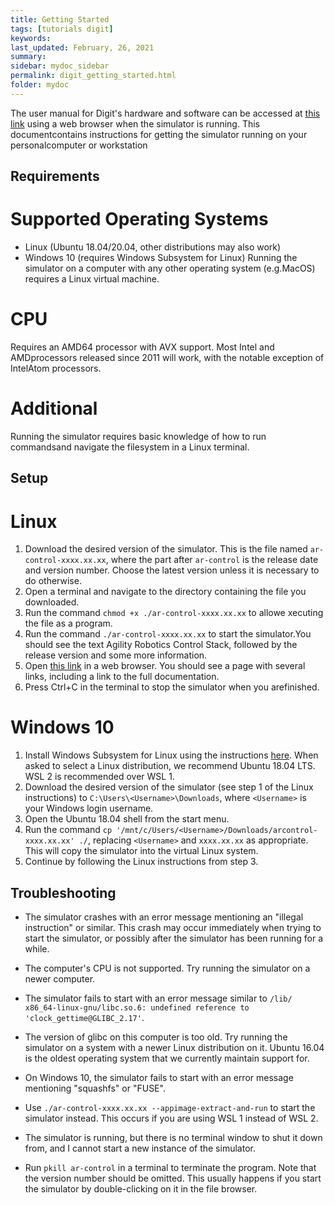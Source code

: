 ```yaml
---
title: Getting Started
tags: [tutorials digit]
keywords: 
last_updated: February, 26, 2021
summary: 
sidebar: mydoc_sidebar
permalink: digit_getting_started.html
folder: mydoc
---
```


The user manual for Digit's hardware and software can be accessed at [this link](http://localhost:8080/doc/) using a web browser when the simulator is running. This documentcontains instructions for getting the simulator running on your personalcomputer or workstation

## Requirements
# Supported Operating Systems
* Linux (Ubuntu 18.04/20.04, other distributions may also work)
* Windows 10 (requires Windows Subsystem for Linux)
Running the simulator on a computer with any other operating system (e.g.MacOS) requires a Linux virtual machine.

# CPU
Requires an AMD64 processor with AVX support. Most Intel and AMDprocessors released since 2011 will work, with the notable exception of IntelAtom processors.

# Additional
Running the simulator requires basic knowledge of how to run commandsand navigate the filesystem in a Linux terminal.

## Setup
# Linux
1. Download the desired version of the simulator. This is the file named ``ar-control-xxxx.xx.xx``, where the part after ``ar-control`` is the release date and version number. Choose the latest version unless it is necessary to do otherwise. 
2. Open a terminal and navigate to the directory containing the file you downloaded.
3. Run the command ``chmod +x ./ar-control-xxxx.xx.xx`` to allowe xecuting the file as a program.
4. Run the command ``./ar-control-xxxx.xx.xx`` to start the simulator.You should see the text Agility Robotics Control Stack, followed by the release version and some more information.
5. Open [this link](http://localhost:8080/) in a web browser. You should see a page with several links, including a link to the full documentation.
6. Press Ctrl+C in the terminal to stop the simulator when you arefinished.

# Windows 10
1. Install Windows Subsystem for Linux using the instructions [here](https://docs.microsoft.com/en-us/windows/wsl/install-win10). When asked to select a Linux distribution, we recommend Ubuntu 18.04 LTS. WSL 2 is recommended over WSL 1.
2. Download the desired version of the simulator (see step 1 of the Linux instructions) to ``C:\Users\<Username>\Downloads``, where ``<Username>`` is your Windows login username.
3. Open the Ubuntu 18.04 shell from the start menu.
4. Run the command ``cp '/mnt/c/Users/<Username>/Downloads/arcontrol-xxxx.xx.xx' ./``, replacing ``<Username>`` and ``xxxx.xx.xx`` as appropriate. This will copy the simulator into the virtual Linux system.
5. Continue by following the Linux instructions from step 3.

## Troubleshooting
* The simulator crashes with an error message mentioning an "illegal instruction" or similar. This crash may occur immediately when trying to start the simulator, or possibly after the simulator has been running for a while.
- The computer's CPU is not supported. Try running the simulator on a newer computer.
* The simulator fails to start with an error message similar to ``/lib/ x86_64-linux-gnu/libc.so.6: undefined reference to 'clock_gettime@GLIBC_2.17'``.
- The version of glibc on this computer is too old. Try running the simulator on a system with a newer Linux distribution on it. Ubuntu 16.04 is the oldest operating system that we currently maintain support for.
* On Windows 10, the simulator fails to start with an error message mentioning "squashfs" or "FUSE".
- Use ``./ar-control-xxxx.xx.xx --appimage-extract-and-run`` to start the simulator instead. This occurs if you are using WSL 1 instead of WSL 2.
* The simulator is running, but there is no terminal window to shut it down from, and I cannot start a new instance of the simulator.
- Run ``pkill ar-control`` in a terminal to terminate the program. Note that the version number should be omitted. This usually happens if you start the simulator by double-clicking on it in the file browser.

